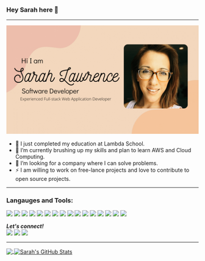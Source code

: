 ### Hey Sarah here 👋

---

![cover](https://github.com/SarahMLawrence/SarahMLawrence/blob/main/images/cover.gif)

- 🔭 I just completed my education at Lambda School. 
- 🌱 I’m currently brushing up my skills and plan to learn AWS and Cloud Computing.  
- 👯 I’m looking for a company where I can solve problems.
- ⚡ I am willing to work on free-lance projects and love to contribute to open source projects. 

---

### Langauges and Tools:
   <img src = "https://img.shields.io/badge/-HTML5-E34F26?style=flat&logo=html5&logoColor=white"> <img src = "https://img.shields.io/badge/-CSS3-1572B6?style=flat&logo=css3&logoColor=white">
   <img src="https://img.shields.io/badge/-Node.js-3C873A?style=flat&logo=Node.js&logoColor=white">
   <img src="https://img.shields.io/badge/-React-000000?style=flat&logo=react&logoColor=00c8ff">
   <img src="https://img.shields.io/badge/-Next.Js-fff?style=flat&logo=next.js&logoColor=000">
   <img src="https://img.shields.io/badge/-MySQL-F29111?style=flat&logo=mysql&logoColor=FFFFFF">
   <img src="https://img.shields.io/badge/-Express.js-787878?style=flat">
   <img src="https://img.shields.io/badge/-JavaScript-eed718?style=flat&logo=javascript&logoColor=ffffff">
   <img src="https://img.shields.io/badge/-Python-black?style=flat&logo=python&logoColor=white">
   <img src="http://img.shields.io/badge/-Java-F89820?style=flat&logo=java&logoColor=white">
   <img src="http://img.shields.io/badge/-Git-F1502F?style=flat&logo=git&logoColor=FFFFFF">
   <img src="http://img.shields.io/badge/-Github-000000?style=flat&logo=github&logoColor=FFFFFF">
   <img src="http://img.shields.io/badge/-VS%20Code-007ACC?style=flat&logo=visual%20studio%20code&logoColor=white">
   <img src="http://img.shields.io/badge/-Heroku-430098?style=flat&logo=heroku&logoColor=white">
   <img src="http://img.shields.io/badge/-Vercel-black?style=flat&logo=vercel&logoColor=white">
   <img src="http://img.shields.io/badge/-Docker-white?style=flat&logo=docker&logoColor=blue"> 



<b><i>Let's connect! </i></b>
<br/>
[<img height="30" src="https://img.shields.io/badge/twitter-%231DA1F2.svg?&style=for-the-badge&logo=twitter&logoColor=white" />](https://twitter.com/SarahMaLawrence)
[<img height="30" src="https://img.shields.io/badge/linkedin-blue.svg?&style=for-the-badge&logo=linkedin&logoColor=white" />](https://www.linkedin.com/in/sarah-ma-lawrence/)
[<img height="30" src="https://img.shields.io/badge/gmail-white.svg?&style=for-the-badge&logo=gmail&logoColor=red" />](mailto:sarahlawrence1152@gmail.com)

<hr/>
<a href="https://github.com/SarahMLawrence/SarahMLawrence">

  <img align="center" src="https://github-readme-stats.vercel.app/api/top-langs/?username=SarahMLawrence&hide=java,html&title_color=ffffff&text_color=c9cacc&icon_color=2bbc8a&bg_color=1d1f21" />
</a>

<a href="https://github.com/SarahMLawrence/SarahMLawrence">
  <img align="center" src="https://github-readme-stats.vercel.app/api?username=SarahMLawrence&show_icons=true&line_height=27&count_private=true&title_color=fffff&text_color=c9cacc&icon_color=2bbc8a&bg_color=1d1f21" alt="Sarah's GitHub Stats" />
</a>



<!--
**SarahMLawrence/SarahMLawrence** is a ✨ _special_ ✨ repository because its `README.md` (this file) appears on your GitHub profile.

Here are some ideas to get you started:

- 🔭 I’m currently working on my Portfolio.
- 🌱 I’m currently learning Python. 
- 👯 I’m looking to collaborate on ...
- 🤔 I’m looking for help with ...
- 💬 Ask me about ...
- 📫 How to reach me: ...
- 😄 Pronouns: ...
- ⚡ Fun fact: ...
-->
